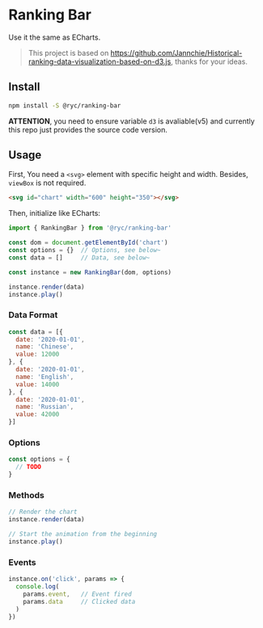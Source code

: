 # Ranking Bar

Use it the same as ECharts.

> This project is based on https://github.com/Jannchie/Historical-ranking-data-visualization-based-on-d3.js, thanks for your ideas.

## Install

```bash
npm install -S @ryc/ranking-bar
```

**ATTENTION**, you need to ensure variable `d3` is avaliable(v5) and currently this repo just provides the source code version.

## Usage

First, You need a `<svg>` element with specific height and width. Besides, `viewBox` is not required.

```html
<svg id="chart" width="600" height="350"></svg>
```

Then, initialize like ECharts:

```js
import { RankingBar } from '@ryc/ranking-bar'

const dom = document.getElementById('chart')
const options = {}  // Options, see below~
const data = []     // Data, see below~

const instance = new RankingBar(dom, options)

instance.render(data)
instance.play()
```

### Data Format

```js
const data = [{
  date: '2020-01-01',
  name: 'Chinese',
  value: 12000
}, {
  date: '2020-01-01',
  name: 'English',
  value: 14000
}, {
  date: '2020-01-01',
  name: 'Russian',
  value: 42000
}]
```

### Options

```js
const options = {
  // TODO
}
```

### Methods

```js
// Render the chart
instance.render(data)

// Start the animation from the beginning
instance.play()
```

### Events

```js
instance.on('click', params => {
  console.log(
    params.event,   // Event fired
    params.data     // Clicked data
  )
})
```